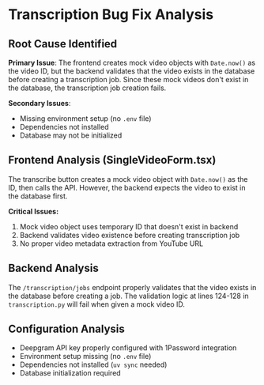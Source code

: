 # Transcription Bug Fix Analysis

## Root Cause Identified

**Primary Issue**: The frontend creates mock video objects with `Date.now()` as the video ID, but the backend validates that the video exists in the database before creating a transcription job. Since these mock videos don't exist in the database, the transcription job creation fails.

**Secondary Issues**: 
- Missing environment setup (no `.env` file)
- Dependencies not installed  
- Database may not be initialized

## Frontend Analysis (SingleVideoForm.tsx)

The transcribe button creates a mock video object with `Date.now()` as the ID, then calls the API. However, the backend expects the video to exist in the database first.

**Critical Issues:**
1. Mock video object uses temporary ID that doesn't exist in backend
2. Backend validates video existence before creating transcription job
3. No proper video metadata extraction from YouTube URL

## Backend Analysis

The `/transcription/jobs` endpoint properly validates that the video exists in the database before creating a job. The validation logic at lines 124-128 in `transcription.py` will fail when given a mock video ID.

## Configuration Analysis

- Deepgram API key properly configured with 1Password integration
- Environment setup missing (no `.env` file)
- Dependencies not installed (`uv sync` needed)
- Database initialization required